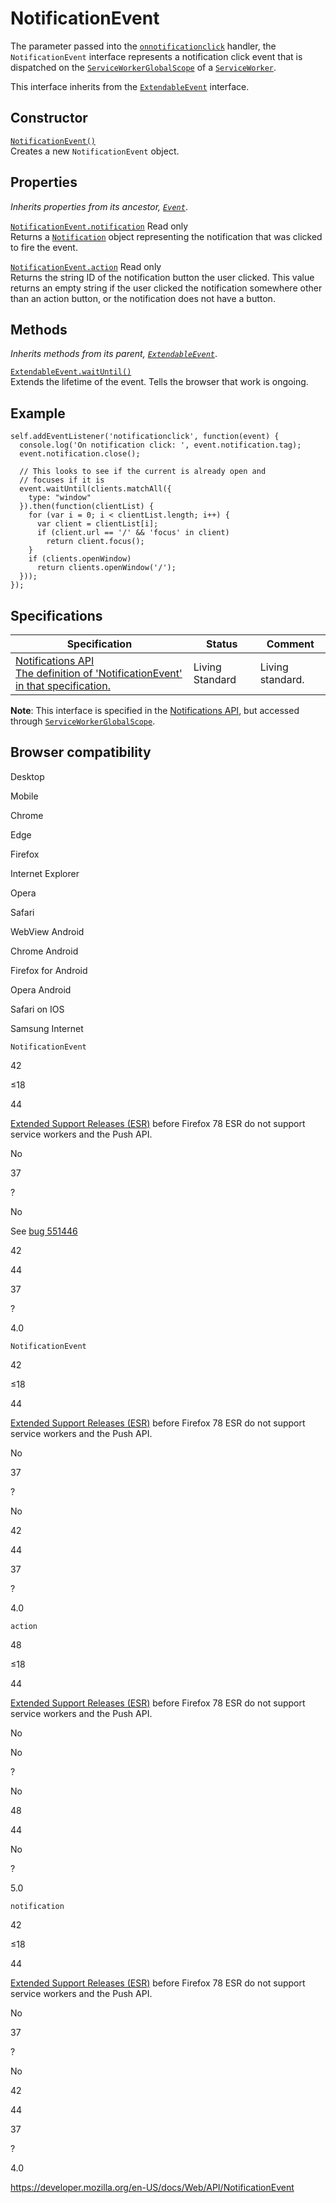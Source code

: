 # NotificationEvent

The parameter passed into the [`onnotificationclick`](serviceworkerglobalscope/onnotificationclick) handler, the `NotificationEvent` interface represents a notification click event that is dispatched on the [`ServiceWorkerGlobalScope`](serviceworkerglobalscope) of a [`ServiceWorker`](serviceworker).

This interface inherits from the [`ExtendableEvent`](extendableevent) interface.

## Constructor

[`NotificationEvent()`](notificationevent/notificationevent)  
Creates a new `NotificationEvent` object.

## Properties

_Inherits properties from its ancestor, [`Event`](event)_.

[`NotificationEvent.notification`](notificationevent/notification) <span class="badge inline readonly">Read only </span>  
Returns a [`Notification`](notification) object representing the notification that was clicked to fire the event.

[`NotificationEvent.action`](notificationevent/action) <span class="badge inline readonly">Read only </span>  
Returns the string ID of the notification button the user clicked. This value returns an empty string if the user clicked the notification somewhere other than an action button, or the notification does not have a button.

## Methods

_Inherits methods from its parent, [`ExtendableEvent`](extendableevent)_.

[`ExtendableEvent.waitUntil()`](extendableevent/waituntil)  
Extends the lifetime of the event. Tells the browser that work is ongoing.

## Example

    self.addEventListener('notificationclick', function(event) {
      console.log('On notification click: ', event.notification.tag);
      event.notification.close();

      // This looks to see if the current is already open and
      // focuses if it is
      event.waitUntil(clients.matchAll({
        type: "window"
      }).then(function(clientList) {
        for (var i = 0; i < clientList.length; i++) {
          var client = clientList[i];
          if (client.url == '/' && 'focus' in client)
            return client.focus();
        }
        if (clients.openWindow)
          return clients.openWindow('/');
      }));
    });

## Specifications

<table><thead><tr class="header"><th>Specification</th><th>Status</th><th>Comment</th></tr></thead><tbody><tr class="odd"><td><a href="https://notifications.spec.whatwg.org/#notificationevent">Notifications API<br />
<span class="small">The definition of 'NotificationEvent' in that specification.</span></a></td><td><span class="spec-living">Living Standard</span></td><td>Living standard.</td></tr></tbody></table>

**Note**: This interface is specified in the [Notifications API](notifications_api), but accessed through [`ServiceWorkerGlobalScope`](serviceworkerglobalscope).

## Browser compatibility

Desktop

Mobile

Chrome

Edge

Firefox

Internet Explorer

Opera

Safari

WebView Android

Chrome Android

Firefox for Android

Opera Android

Safari on IOS

Samsung Internet

`NotificationEvent`

42

≤18

44

[Extended Support Releases (ESR)](https://www.mozilla.org/en-US/firefox/organizations/) before Firefox 78 ESR do not support service workers and the Push API.

No

37

?

No

See [bug 551446](https://crbug.com/551446)

42

44

37

?

4.0

`NotificationEvent`

42

≤18

44

[Extended Support Releases (ESR)](https://www.mozilla.org/en-US/firefox/organizations/) before Firefox 78 ESR do not support service workers and the Push API.

No

37

?

No

42

44

37

?

4.0

`action`

48

≤18

44

[Extended Support Releases (ESR)](https://www.mozilla.org/en-US/firefox/organizations/) before Firefox 78 ESR do not support service workers and the Push API.

No

No

?

No

48

44

No

?

5.0

`notification`

42

≤18

44

[Extended Support Releases (ESR)](https://www.mozilla.org/en-US/firefox/organizations/) before Firefox 78 ESR do not support service workers and the Push API.

No

37

?

No

42

44

37

?

4.0

<a href="https://developer.mozilla.org/en-US/docs/Web/API/NotificationEvent" class="_attribution-link">https://developer.mozilla.org/en-US/docs/Web/API/NotificationEvent</a>
